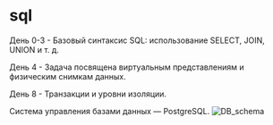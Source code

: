 # sql

День 0-3 - Базовый синтаксис SQL: использование SELECT, JOIN, UNION и т. д.

День 4 - Задача посвящена виртуальным представлениям и физическим снимкам данных.

День 8 - Транзакции и уровни изоляции.

Система управления базами данных — PostgreSQL.
![DB_schema](https://github.com/user-attachments/assets/16b0149d-f5a5-4a79-b43e-133f48267a62)

